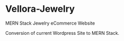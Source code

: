 # Vellora-Jewelry
MERN Stack Jewelry eCommerce Website

Conversion of current Wordpress Site to MERN Stack.
